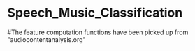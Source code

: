 # Speech_Music_Classification

#The feature computation functions have been picked up from 
"audiocontentanalysis.org"